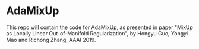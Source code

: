 # AdaMixUp

This repo will contain the code for AdaMixUp, as presented in paper "MixUp as Locally Linear Out-of-Manifold Regularization", by Hongyu Guo, Yongyi Mao and Richong Zhang, AAAI 2019.
